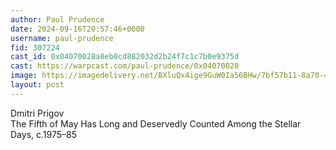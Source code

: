 ```yaml
---
author: Paul Prudence
date: 2024-09-16T20:57:46+0000
username: paul-prudence
fid: 307224
cast_id: 0x04070028a8eb0cd882032d2b24f7c1c7b0e9375d
cast: https://warpcast.com/paul-prudence/0x04070028
image: https://imagedelivery.net/BXluQx4ige9GuW0Ia56BHw/7bf57b11-8a70-4330-5fdb-1de3d4e8b300/original
layout: post
---
```

Dmitri Prigov  
The Fifth of May Has Long and Deservedly Counted Among the Stellar Days, c.1975–85  

<img src='https://imagedelivery.net/BXluQx4ige9GuW0Ia56BHw/7bf57b11-8a70-4330-5fdb-1de3d4e8b300/original' alt='' referrerpolicy='no-referrer'/>
